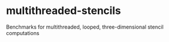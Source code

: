 # multithreaded-stencils
Benchmarks for multithreaded, looped, three-dimensional stencil computations 
